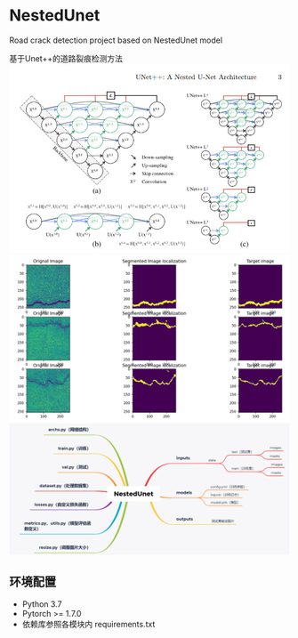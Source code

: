 # NestedUnet
Road crack detection project based on NestedUnet model

基于Unet++的道路裂痕检测方法
![image](https://github.com/Kevin-Zhang-SYSU/NestedUnet/blob/main/image/p1.png)
![image](https://github.com/Kevin-Zhang-SYSU/NestedUnet/blob/main/image/e1000test.png)
![image](https://github.com/Kevin-Zhang-SYSU/NestedUnet/blob/main/image/struc.png)

## 环境配置
* Python 3.7
* Pytorch >= 1.7.0
* 依赖库参照各模块内 requirements.txt



